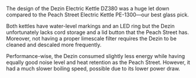The design of the Dezin Electric Kettle DZ380 was a huge let down compared to the Peach Street Electric Kettle PE-1300—our best glass pick.

Both kettles have water-level markings and an LED ring but the Dezin unfortunately lacks cord storage and a lid button that the Peach Street has. Moreover, not having a proper limescale filter requires the Dezin to be cleaned and descaled more frequently.

Performance-wise, the Dezin consumed slightly less energy while having equally good noise level and heat retention as the Peach Street. However, it had a much slower boiling speed, possible due to its lower power draw.